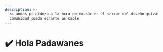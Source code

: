 ```yaml
---
description: >-
  Si andas perdido/a a la hora de entrar en el sector del diseño quizás la
  comunidad pueda echarte un cable
---
```


# ✔️ Hola Padawanes

